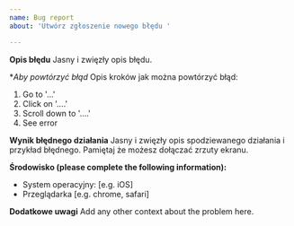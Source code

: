 ```yaml
---
name: Bug report
about: 'Utwórz zgłoszenie nowego błędu '

---
```


**Opis błędu**
Jasny i zwięzły opis błędu.

**Aby powtórzyć błąd*
Opis kroków jak można powtórzyć błąd:
1. Go to '...'
2. Click on '....'
3. Scroll down to '....'
4. See error

**Wynik błędnego działania**
Jasny i zwięzły opis spodziewanego działania i  przykład błędnego.
Pamiętaj że możesz dołączać zrzuty ekranu.

**Środowisko (please complete the following information):**
 - System operacyjny: [e.g. iOS]
 - Przeglądarka [e.g. chrome, safari]


**Dodatkowe uwagi**
Add any other context about the problem here.

